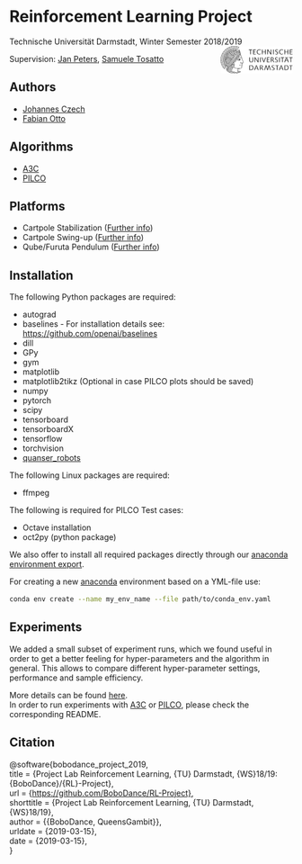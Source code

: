 # Reinforcement Learning Project

Technische Universität Darmstadt, Winter Semester 2018/2019  <img align="right" src="resources/general/TU_logo.png" width="128">

Supervision: [Jan Peters](https://www.ias.informatik.tu-darmstadt.de/Member/JanPeters), [Samuele Tosatto](https://www.ias.informatik.tu-darmstadt.de/Team/SamueleTosatto)


## Authors
- [Johannes Czech](https://github.com/QueensGambit)
- [Fabian Otto](https://github.com/BoboDance)

## Algorithms
- [A3C](a3c/README.md)
- [PILCO](pilco/README.md)

## Platforms
- Cartpole Stabilization ([Further info](https://www.google.com/search?source=hp&ei=EQffW4yLJYPKwQKQjoOIAQ&q=Cart-pole+stabilization&btnK=Google+Search&oq=Cart-pole+stabilization&gs_l=psy-ab.3...480.480..991...0.0..0.85.85.1......0....1j2..gws-wiz.ns_kSRav_wc))
- Cartpole Swing-up ([Further info](https://www.google.com/search?source=hp&ei=EQffW4yLJYPKwQKQjoOIAQ&q=Cart-pole+swing-up&btnK=Google+Search&oq=Cart-pole+swing-up&gs_l=psy-ab.3..0i22i30.730.730..901...0.0..0.123.123.0j1......0....1j2..gws-wiz.sjBBp2UuE9A))
- Qube/Furuta Pendulum ([Further info](https://www.google.com/search?source=hp&ei=EQffW4yLJYPKwQKQjoOIAQ&q=Furuta+pendulum+swing-up&btnK=Google+Search&oq=Furuta+pendulum+swing-up&gs_l=psy-ab.3..0i22i30.716.716..808...0.0..0.64.64.1......0....1j2..gws-wiz.roZTOV-jxVs))

## Installation

The following Python packages are required:
- autograd
- baselines - For installation details see: https://github.com/openai/baselines
- dill 
- GPy
- gym
- matplotlib
- matplotlib2tikz (Optional in case PILCO plots should be saved)
- numpy
- pytorch
- scipy
- tensorboard
- tensorboardX
- tensorflow
- torchvision
- [quanser_robots](https://git.ias.informatik.tu-darmstadt.de)

The following Linux packages are required:
- ffmpeg

The following is required for PILCO Test cases:
- Octave installation
- oct2py (python package)

We also offer to install all required packages directly through our [anaconda environment export](./conda_env.yaml).

For creating a new [anaconda](https://anaconda.org/anaconda/python) environment based on a YML-file use:
```bash
conda env create --name my_env_name --file path/to/conda_env.yaml
```

## Experiments
We added a small subset of experiment runs, which we found useful in order to get a better feeling for hyper-parameters and the algorithm in general. 
This allows to compare different hyper-parameter settings, performance and sample efficiency.

More details can be found [here](./experiments/README.md).  
In order to run experiments with [A3C](a3c/README.md) or [PILCO](pilco/README.md), please check the corresponding README.

## Citation
@software{bobodance_project_2019,  
	title = {Project Lab Reinforcement Learning, {TU} Darmstadt, {WS}18/19: {BoboDance}/{RL}-Project},  
	url = {https://github.com/BoboDance/RL-Project},  
	shorttitle = {Project Lab Reinforcement Learning, {TU} Darmstadt, {WS}18/19},  
	author = {{BoboDance, QueensGambit}},  
	urldate = {2019-03-15},  
	date = {2019-03-15},  
}
